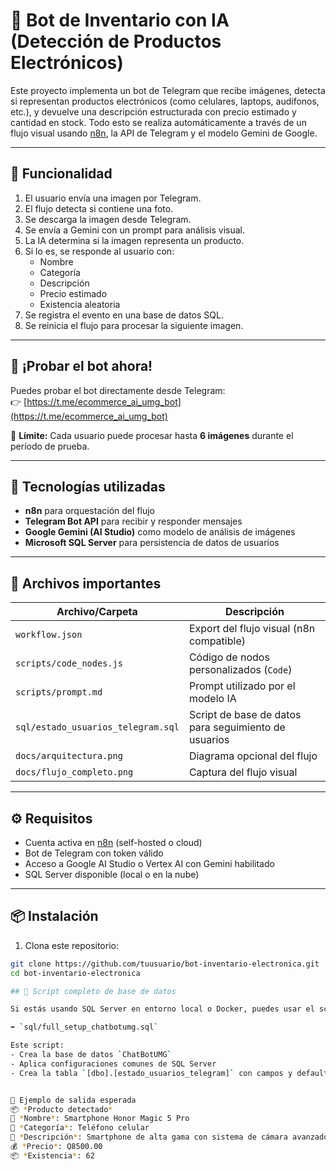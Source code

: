 # 🤖 Bot de Inventario con IA (Detección de Productos Electrónicos)

Este proyecto implementa un bot de Telegram que recibe imágenes, detecta si representan productos electrónicos (como celulares, laptops, audífonos, etc.), y devuelve una descripción estructurada con precio estimado y cantidad en stock. Todo esto se realiza automáticamente a través de un flujo visual usando [n8n](https://n8n.io/), la API de Telegram y el modelo Gemini de Google.

---

## 📸 Funcionalidad

1. El usuario envía una imagen por Telegram.
2. El flujo detecta si contiene una foto.
3. Se descarga la imagen desde Telegram.
4. Se envía a Gemini con un prompt para análisis visual.
5. La IA determina si la imagen representa un producto.
6. Si lo es, se responde al usuario con:
   - Nombre
   - Categoría
   - Descripción
   - Precio estimado
   - Existencia aleatoria
7. Se registra el evento en una base de datos SQL.
8. Se reinicia el flujo para procesar la siguiente imagen.

---

## 🚀 ¡Probar el bot ahora!

Puedes probar el bot directamente desde Telegram:  
👉 [https://t.me/ecommerce_ai_umg_bot](https://t.me/ecommerce_ai_umg_bot)

📌 **Límite:** Cada usuario puede procesar hasta **6 imágenes** durante el período de prueba.

---

## 🧠 Tecnologías utilizadas

- **n8n** para orquestación del flujo
- **Telegram Bot API** para recibir y responder mensajes
- **Google Gemini (AI Studio)** como modelo de análisis de imágenes
- **Microsoft SQL Server** para persistencia de datos de usuarios

---

## 📂 Archivos importantes

| Archivo/Carpeta          | Descripción |
|--------------------------|-------------|
| `workflow.json`          | Export del flujo visual (n8n compatible) |
| `scripts/code_nodes.js`  | Código de nodos personalizados (`Code`) |
| `scripts/prompt.md`      | Prompt utilizado por el modelo IA |
| `sql/estado_usuarios_telegram.sql` | Script de base de datos para seguimiento de usuarios |
| `docs/arquitectura.png`  | Diagrama opcional del flujo |
| `docs/flujo_completo.png`| Captura del flujo visual |

---

## ⚙️ Requisitos

- Cuenta activa en [n8n](https://n8n.io/) (self-hosted o cloud)
- Bot de Telegram con token válido
- Acceso a Google AI Studio o Vertex AI con Gemini habilitado
- SQL Server disponible (local o en la nube)

---

## 📦 Instalación

1. Clona este repositorio:

```bash
git clone https://github.com/tuusuario/bot-inventario-electronica.git
cd bot-inventario-electronica

## 🧱 Script completo de base de datos

Si estás usando SQL Server en entorno local o Docker, puedes usar el script completo:

➡️ `sql/full_setup_chatbotumg.sql`

Este script:
- Crea la base de datos `ChatBotUMG`
- Aplica configuraciones comunes de SQL Server
- Crea la tabla `[dbo].[estado_usuarios_telegram]` con campos y defaults


🧪 Ejemplo de salida esperada
📦 *Producto detectado*
📱 *Nombre*: Smartphone Honor Magic 5 Pro
📂 *Categoría*: Teléfono celular
📝 *Descripción*: Smartphone de alta gama con sistema de cámara avanzado y diseño elegante
💰 *Precio*: Q8500.00
📦 *Existencia*: 62


